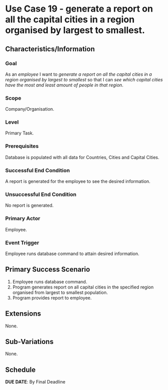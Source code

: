 # Use Case 19 - generate a report on all the capital cities in a region organised by largest to smallest.

## Characteristics/Information

### Goal

As an *employee* I want to *generate a report on all the capital cities in a region organised by largest to smallest* so that I can *see which capital cities have the most and least amount of people in that region*.

### Scope

Company/Organisation.

### Level

Primary Task.

### Prerequisites

Database is populated with all data for Countries, Cities and Capital Cities.

### Successful End Condition

A report is generated for the employee to see the desired information.

### Unsuccessful End Condition

No report is generated.

### Primary Actor

Employee.

### Event Trigger

Employee runs database command to attain desired information.

## Primary Success Scenario

1. Employee runs database command.
2. Program generates report on all capital cities in the specified region organised from largest to smallest population.
3. Program provides report to employee.

## Extensions

None.

## Sub-Variations

None.

## Schedule 

**DUE DATE**: By Final Deadline